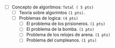 * [ ] Concepto de algoritmos: `Total ( 5 pts)`
  * [ ] Teoria sobre algorimtos `(1 pts)`.
  * [ ] Problemas de logica: `(4 pts)`
    * [ ] El problema de los prisioneros. `(1 pts)`
    * [ ] El problema de la bomba. `(1 pts)`
    * [ ] Problema de los relojes de arena. `(1 pts)`
    * [ ] Problema del cumpleanos. `(1 pts)` 